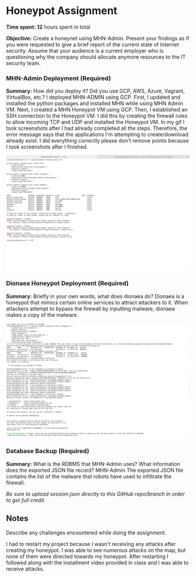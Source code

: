 # Honeypot Assignment

**Time spent:** **12** hours spent in total

**Objective:** Create a honeynet using MHN-Admin. Present your findings as if you were requested to give a brief report of the current state of Internet security. Assume that your audience is a current employer who is questioning why the company should allocate anymore resources to the IT security team.

### MHN-Admin Deployment (Required)

**Summary:** How did you deploy it? Did you use GCP, AWS, Azure, Vagrant, VirtualBox, etc.?
I deployed MHN-ADMIN using GCP. First, I updated and installed the python packages and installed MHN while using MHN Admin VM. Next, I created a MHN Honeypot VM using GCP. Then, I established an SSH connection to the Honeypot VM. I did this by creating the firewall rules to allow incoming TCP and UDP and installed the Honeypot VM. In my gif I took screenshots after I had already completed all the steps. Therefore, the error message says that the applications I'm attempting to  create/download already exist. I did everything correctly please don't remove points because I took screenshots after I finished.

<img src="mhn-admin.gif">

### Dionaea Honeypot Deployment (Required)

**Summary:** Briefly in your own words, what does dionaea do?
Dionaea is a honeypot that mimics certain online services to attract attackers to it. When attackers attempt to bypass the firewall by inputting malware, dionaea makes a copy of the malware.

<img src="dionaea-honeypot.gif">

### Database Backup (Required) 

**Summary:** What is the RDBMS that MHN-Admin uses? What information does the exported JSON file record?
MHN-Admin 
The exported JSON file contains the list of the malware that robots have used to infiltrate the firewall.

*Be sure to upload session.json directly to this GitHub repo/branch in order to get full credit.*


## Notes

Describe any challenges encountered while doing the assignment.

I had to restart my project because I wasn't receiving any attacks after creating my honeypot. I was able to see numerous attacks on the map, but none of them were directed towards my honeypot. After restarting I followed along with the installment video provided in class and I was able to receive attacks.
